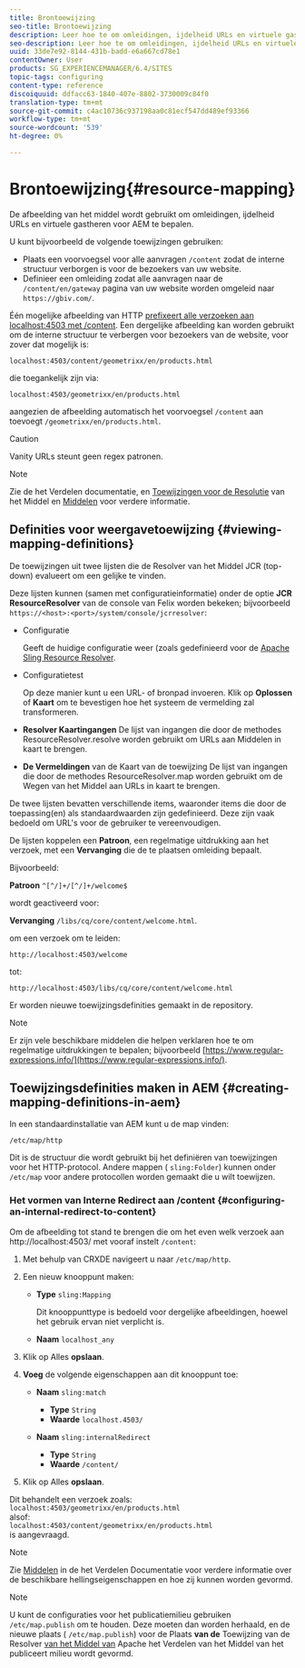 ```yaml
---
title: Brontoewijzing
seo-title: Brontoewijzing
description: Leer hoe te om omleidingen, ijdelheid URLs en virtuele gastheren voor AEM te bepalen door middel van middeltoewijzing.
seo-description: Leer hoe te om omleidingen, ijdelheid URLs en virtuele gastheren voor AEM te bepalen door middel van middeltoewijzing.
uuid: 33de7e92-8144-431b-badd-e6a667cd78e1
contentOwner: User
products: SG_EXPERIENCEMANAGER/6.4/SITES
topic-tags: configuring
content-type: reference
discoiquuid: ddfacc63-1840-407e-8802-3730009c84f0
translation-type: tm+mt
source-git-commit: c4ac10736c937198aa0c81ecf547dd489ef93366
workflow-type: tm+mt
source-wordcount: '539'
ht-degree: 0%

---
```



# Brontoewijzing{#resource-mapping}

De afbeelding van het middel wordt gebruikt om omleidingen, ijdelheid URLs en virtuele gastheren voor AEM te bepalen.

U kunt bijvoorbeeld de volgende toewijzingen gebruiken:

* Plaats een voorvoegsel voor alle aanvragen `/content` zodat de interne structuur verborgen is voor de bezoekers van uw website.
* Definieer een omleiding zodat alle aanvragen naar de `/content/en/gateway` pagina van uw website worden omgeleid naar `https://gbiv.com/`.

Één mogelijke afbeelding van HTTP [prefixeert alle verzoeken aan localhost:4503 met /content](#configuring-an-internal-redirect-to-content). Een dergelijke afbeelding kan worden gebruikt om de interne structuur te verbergen voor bezoekers van de website, voor zover dat mogelijk is:

`localhost:4503/content/geometrixx/en/products.html`

die toegankelijk zijn via:

`localhost:4503/geometrixx/en/products.html`

aangezien de afbeelding automatisch het voorvoegsel `/content` aan toevoegt `/geometrixx/en/products.html`.

>[!CAUTION]
>
>Vanity URLs steunt geen regex patronen.

>[!NOTE]
>
>Zie de het Verdelen documentatie, en [Toewijzingen voor de Resolutie](https://sling.apache.org/site/resources.html) van het Middel en [Middelen](https://sling.apache.org/site/mappings-for-resource-resolution.html) voor verdere informatie.

## Definities voor weergavetoewijzing {#viewing-mapping-definitions}

De toewijzingen uit twee lijsten die de Resolver van het Middel JCR (top-down) evalueert om een gelijke te vinden.

Deze lijsten kunnen (samen met configuratieinformatie) onder de optie **JCR ResourceResolver** van de console van Felix worden bekeken; bijvoorbeeld `https://<host>:<port>/system/console/jcrresolver`:

* Configuratie

   Geeft de huidige configuratie weer (zoals gedefinieerd voor de [Apache Sling Resource Resolver](/help/sites-deploying/osgi-configuration-settings.md).

* Configuratietest

   Op deze manier kunt u een URL- of bronpad invoeren. Klik op **Oplossen** of **Kaart** om te bevestigen hoe het systeem de vermelding zal transformeren.

* **Resolver Kaartingangen** De lijst van ingangen die door de methodes ResourceResolver.resolve worden gebruikt om URLs aan Middelen in kaart te brengen.

* **De Vermeldingen** van de Kaart van de toewijzing De lijst van ingangen die door de methodes ResourceResolver.map worden gebruikt om de Wegen van het Middel aan URLs in kaart te brengen.

De twee lijsten bevatten verschillende items, waaronder items die door de toepassing(en) als standaardwaarden zijn gedefinieerd. Deze zijn vaak bedoeld om URL&#39;s voor de gebruiker te vereenvoudigen.

De lijsten koppelen een **Patroon**, een regelmatige uitdrukking aan het verzoek, met een **Vervanging** die de te plaatsen omleiding bepaalt.

Bijvoorbeeld:

**Patroon** `^[^/]+/[^/]+/welcome$`

wordt geactiveerd voor:

**Vervanging** `/libs/cq/core/content/welcome.html`.

om een verzoek om te leiden:

`http://localhost:4503/welcome`

tot:

`http://localhost:4503/libs/cq/core/content/welcome.html`

Er worden nieuwe toewijzingsdefinities gemaakt in de repository.

>[!NOTE]
>
>Er zijn vele beschikbare middelen die helpen verklaren hoe te om regelmatige uitdrukkingen te bepalen; bijvoorbeeld [https://www.regular-expressions.info/](https://www.regular-expressions.info/).

## Toewijzingsdefinities maken in AEM {#creating-mapping-definitions-in-aem}

In een standaardinstallatie van AEM kunt u de map vinden:

`/etc/map/http`

Dit is de structuur die wordt gebruikt bij het definiëren van toewijzingen voor het HTTP-protocol. Andere mappen ( `sling:Folder`) kunnen onder `/etc/map` voor andere protocollen worden gemaakt die u wilt toewijzen.

### Het vormen van Interne Redirect aan /content {#configuring-an-internal-redirect-to-content}

Om de afbeelding tot stand te brengen die om het even welk verzoek aan http://localhost:4503/ met vooraf instelt `/content`:

1. Met behulp van CRXDE navigeert u naar `/etc/map/http`.

1. Een nieuw knooppunt maken:

   * **Type** `sling:Mapping`

      Dit knooppunttype is bedoeld voor dergelijke afbeeldingen, hoewel het gebruik ervan niet verplicht is.

   * **Naam** `localhost_any`

1. Klik op Alles **opslaan**.
1. **Voeg** de volgende eigenschappen aan dit knooppunt toe:

   * **Naam** `sling:match`

      * **Type** `String`
      * **Waarde** `localhost.4503/`
   * **Naam** `sling:internalRedirect`

      * **Type** `String`
      * **Waarde** `/content/`


1. Klik op Alles **opslaan**.

Dit behandelt een verzoek zoals:\
`localhost:4503/geometrixx/en/products.html`\
alsof:\
`localhost:4503/content/geometrixx/en/products.html`\
is aangevraagd.

>[!NOTE]
>
>Zie [Middelen](https://sling.apache.org/site/mappings-for-resource-resolution.html) in de het Verdelen Documentatie voor verdere informatie over de beschikbare hellingseigenschappen en hoe zij kunnen worden gevormd.

>[!NOTE]
>
>U kunt de configuraties voor het publicatiemilieu gebruiken `/etc/map.publish` om te houden. Deze moeten dan worden herhaald, en de nieuwe plaats ( `/etc/map.publish`) voor de Plaats **van de** Toewijzing van de Resolver [van het Middel van](/help/sites-deploying/osgi-configuration-settings.md#apacheslingresourceresolver) Apache het Verdelen van het Middel van het publiceert milieu wordt gevormd.

